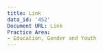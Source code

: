 ```yaml
---
title: Link
data_id: '452'
Document URL: Link
Practice Area:
- Education, Gender and Youth
---
```


